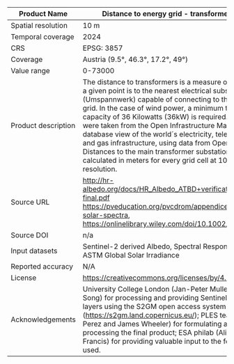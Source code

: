 |Product Name| Distance to energy grid - transformers [m] |
| --- | --- |
| Spatial resolution | 10 m |
| Temporal coverage | 2024 |
| CRS | EPSG: 3857 |
| Coverage | Austria (9.5°, 46.3°, 17.2°, 49°) |
| Value range | 0-73000 |
| Product description | The distance to transformers is a measure of how close a given point is to the nearest electrical substation (Umspannwerk) capable of connecting to the energy grid. In the case of wind power, a minimum transformer capacity of 36 Kilowatts (36kW) is required. The data were taken from the Open Infrastructure Map, which is a database view of the world´s electricity, telecoms, oil, and gas infrastructure, using data from OpenStreetMap. Distances to the main transformer substations are calculated in meters for every grid cell at 10 x10m resolution.|
| Source URL | http://hr-albedo.org/docs/HR_Albedo_ATBD+verification_UCL-final.pdf https://pveducation.org/pvcdrom/appendices/standard-solar-spectra, https://onlinelibrary.wiley.com/doi/10.1002/pip.3646 |
| Source DOI | n/a |
| Input datasets |Sentinel-2 derived Albedo, Spectral Response Curve, ASTM Global Solar Irradiance |
| Reported accuracy | N/A |
| License | https://creativecommons.org/licenses/by/4.0/ |
| Acknowledgements | University College London (Jan-Peter Muller & Rui Song) for processing and providing Sentinel-2 albedo layers using the S2GM open access system (https://s2gm.land.copernicus.eu/); PLES team (Leticia Perez and James Wheeler) for formulating and processing the final product; ESA philab (Alistair Francis) for providing valuable input to the formula used.|
